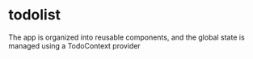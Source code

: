 # todolist
The app is organized into reusable components, and the global state is managed using a TodoContext provider
